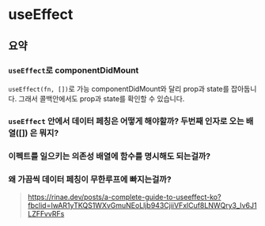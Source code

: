 # useEffect

## 요약

### `useEffect`로 componentDidMount

`useEffect(fn, [])`로 가능 componentDidMount와 달리 prop과 state를 잡아둡니다. 그래서 콜백안에서도 prop과 state를 확인할 수 있습니다.

### `useEffect` 안에서 데이터 페칭은 어떻게 해야할까? 두번째 인자로 오는 배열([]) 은 뭐지?

### 이펙트를 일으키는 의존성 배열에 함수를 명시해도 되는걸까?

### 왜 가끔씩 데이터 페칭이 무한루프에 빠지는걸까?

> https://rinae.dev/posts/a-complete-guide-to-useeffect-ko?fbclid=IwAR1yTKQS1WXvGmuNEoLljb943CjiiVFxlCuf8LNWQry3_Iv6J1LZFFvvRFs
